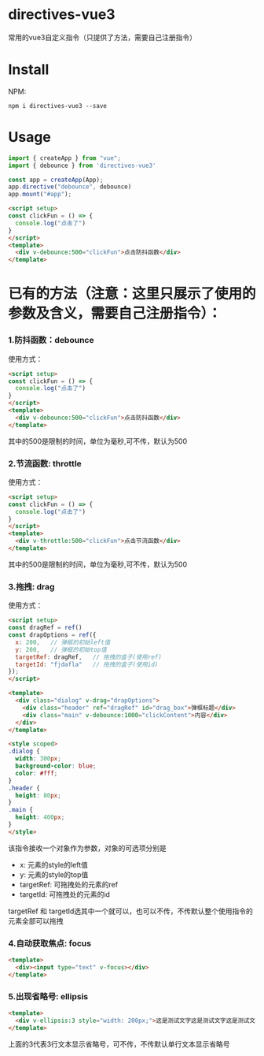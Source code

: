 # directives-vue3
常用的vue3自定义指令（只提供了方法，需要自己注册指令）

# Install
NPM:
```
npm i directives-vue3 --save
```

# Usage
```javascript
import { createApp } from "vue";
import { debounce } from 'directives-vue3'

const app = createApp(App);
app.directive("debounce", debounce)
app.mount("#app");

```

```html
<script setup>
const clickFun = () => {
  console.log("点击了")
}
</script>
<template>
  <div v-debounce:500="clickFun">点击防抖函数</div>
</template>
```

# 已有的方法（注意：这里只展示了使用的参数及含义，需要自己注册指令）：
### 1.防抖函数：debounce
使用方式：
```html
<script setup>
const clickFun = () => {
  console.log("点击了")
}
</script>
<template>
  <div v-debounce:500="clickFun">点击防抖函数</div>
</template>
```
其中的500是限制的时间，单位为毫秒,可不传，默认为500
### 2.节流函数: throttle
使用方式：
```html
<script setup>
const clickFun = () => {
  console.log("点击了")
}
</script>
<template>
  <div v-throttle:500="clickFun">点击节流函数</div>
</template>
```
其中的500是限制的时间，单位为毫秒,可不传，默认为500
### 3.拖拽: drag
使用方式：
```html
<script setup>
const dragRef = ref()
const drapOptions = ref({
  x: 200,   // 弹框的初始left值
  y: 200,   // 弹框的初始top值
  targetRef: dragRef,   // 拖拽的盒子(使用ref)
  targetId: "fjdafla"   // 拖拽的盒子(使用id)
});
</script>

<template>
  <div class="dialog" v-drag="drapOptions">
    <div class="header" ref="dragRef" id="drag_box">弹框标题</div>
    <div class="main" v-debounce:1000="clickContent">内容</div>
  </div>
</template>

<style scoped>
.dialog {
  width: 300px;
  background-color: blue;
  color: #fff;
}
.header {
  height: 80px;
}
.main {
  height: 400px;
}
</style>
```
该指令接收一个对象作为参数，对象的可选项分别是
* x: 元素的style的left值
* y: 元素的style的top值
* targetRef: 可拖拽处的元素的ref
* targetId: 可拖拽处的元素的id

targetRef 和 targetId选其中一个就可以，也可以不传，不传默认整个使用指令的元素全部可以拖拽

### 4.自动获取焦点: focus
```html
<template>
  <div><input type="text" v-focus></div>
</template>
```
### 5.出现省略号: ellipsis
```html
<template>
  <div v-ellipsis:3 style="width: 200px;">这是测试文字这是测试文字这是测试文字这是测试文字这是测试文字这是测试文字这是测试文字这是测试文字这是测试文字这是测试文字这是测试文字</div>
</template>
```
上面的3代表3行文本显示省略号，可不传，不传默认单行文本显示省略号
